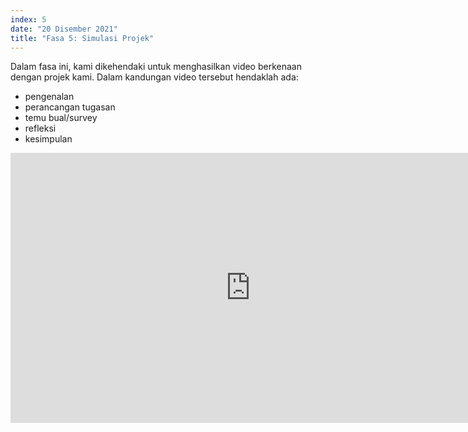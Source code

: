 ```yaml
---
index: 5
date: "20 Disember 2021"
title: "Fasa 5: Simulasi Projek"
---
```


Dalam fasa ini, kami dikehendaki untuk menghasilkan video berkenaan dengan projek kami. Dalam kandungan video tersebut hendaklah ada:

- pengenalan
- perancangan tugasan
- temu bual/survey
- refleksi
- kesimpulan

<iframe width="768" height="432" src="https://www.youtube.com/embed/VJdkMWdSLNM" title="YouTube video player" frameborder="0" allow="accelerometer; autoplay; clipboard-write; encrypted-media; gyroscope; picture-in-picture" allowfullscreen></iframe>
